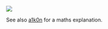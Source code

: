 ![](showcase.gif)

See also [a1k0n](https://www.a1k0n.net/2011/07/20/donut-math.html) for a maths explanation.
